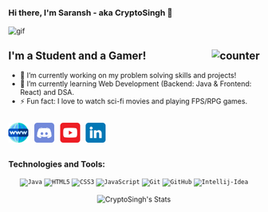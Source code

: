 ### Hi there, I'm Saransh - aka CryptoSingh 👋

<img align="center" alt="gif" src="https://github.com/cryptosingh1337/cryptosingh1337/blob/master/code.gif?raw=true" height="360px" width="640px">

## I'm a Student and a Gamer!<img src="https://komarev.com/ghpvc/?username=cryptosingh1337" alt="counter" align="right"/>

- 🔭 I’m currently working on my problem solving skills and projects!
- 🌱 I’m currently learning Web Development (Backend: Java & Frontend: React) and DSA.
- ⚡ Fun fact: I love to watch sci-fi movies and playing FPS/RPG games.

##

<a href="https://cryptosingh1337.github.io/" target="_blank"><img alt="website" height="40px" width="40px" src="./icons/world-wide-web.svg"/></a>&nbsp;&nbsp;
<a href="https://cryptosingh1337.github.io/" target="_blank"><img alt="discord" height="40px" width="40px" src="https://raw.githubusercontent.com/edent/SuperTinyIcons/master/images/svg/discord.svg"/></a>&nbsp;&nbsp;
<a href="https://www.youtube.com/cryptosingh" target="_blank"><img alt="youtube" height="40px" width="40px" src="https://raw.githubusercontent.com/edent/SuperTinyIcons/master/images/svg/youtube.svg"/></a>&nbsp;&nbsp;
<a href="https://www.linkedin.com/in/saransh-kumar-2k19/" target="_blank"><img alt="linkedin" height="40px" width="40px" src="https://raw.githubusercontent.com/edent/SuperTinyIcons/master/images/svg/linkedin.svg"/></a>

##

### Technologies and Tools:

<div align="center">
<code><img alt="Java" height="40px" width="40px" src="https://github.com/tomchen/stack-icons/blob/master/logos/java.svg" title="Java"/></code>
<code><img alt="HTML5" height="40px" width="40px" src="https://github.com/tomchen/stack-icons/blob/master/logos/html-5.svg" title="HTML5"/></code>
<code><img alt="CSS3" height="40px" width="40px" src="https://github.com/tomchen/stack-icons/blob/master/logos/css-3.svg" title="CSS3"/></code>
<code><img alt="JavaScript" height="40px" width="40px" src="https://github.com/tomchen/stack-icons/blob/master/logos/bootstrap.svg" title="Bootstrap"/></code>
<code><img alt="Git" height="40px" width="40px" src="https://github.com/tomchen/stack-icons/blob/master/logos/git-icon.svg" title="Git"/></code>
<code><img alt="GitHub" height="40px" width="40px" src="https://github.com/tomchen/stack-icons/blob/master/logos/github-icon.svg" 
title="GitHub"/></code>
<code><img alt="Intellij-Idea" height="40px" width="40px" src="https://github.com/tomchen/stack-icons/blob/master/logos/intellij-idea.svg" title="Intellij-IDEA"/></code>
</div>
<br>
<div align="center">
<img  alt="CryptoSingh's Stats" src="https://github-readme-stats-cryptosingh1337.vercel.app/api?username=CryptoSingh1337&show_icons=true&theme=radical" title="Stats" />
</div>
